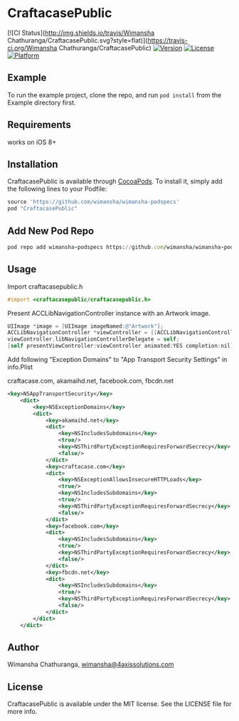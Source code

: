 # CraftacasePublic

[![CI Status](http://img.shields.io/travis/Wimansha Chathuranga/CraftacasePublic.svg?style=flat)](https://travis-ci.org/Wimansha Chathuranga/CraftacasePublic)
[![Version](https://img.shields.io/cocoapods/v/CraftacasePublic.svg?style=flat)](http://cocoapods.org/pods/CraftacasePublic)
[![License](https://img.shields.io/cocoapods/l/CraftacasePublic.svg?style=flat)](http://cocoapods.org/pods/CraftacasePublic)
[![Platform](https://img.shields.io/cocoapods/p/CraftacasePublic.svg?style=flat)](http://cocoapods.org/pods/CraftacasePublic)

## Example

To run the example project, clone the repo, and run `pod install` from the Example directory first.

## Requirements

works on iOS 8+

## Installation

CraftacasePublic is available through [CocoaPods](http://cocoapods.org). To install
it, simply add the following lines to your Podfile:

```ruby
source 'https://github.com/wimansha/wimansha-podspecs'
pod "CraftacasePublic"
```

## Add New Pod Repo

```ruby
pod repo add wimansha-podspecs https://github.com/wimansha/wimansha-podspecs.git
```

## Usage

Import craftacasepublic.h

```objective-c
#import <craftacasepublic/craftacasepublic.h>
```

Present ACCLibNavigationController instance with an Artwork image.

```objective-c
UIImage *image = [UIImage imageNamed:@"Artwork"];
ACCLibNavigationController *viewController = [[ACCLibNavigationController alloc] initWithImage:image];
viewController.libNavigationControllerDelegate = self;
[self presentViewController:viewController animated:YES completion:nil];
```
Add following "Exception Domains" to "App Transport Security Settings" in info.Plist

craftacase.com, akamaihd.net, facebook.com, fbcdn.net

```xml
<key>NSAppTransportSecurity</key>
	<dict>
		<key>NSExceptionDomains</key>
		<dict>
			<key>akamaihd.net</key>
			<dict>
				<key>NSIncludesSubdomains</key>
				<true/>
				<key>NSThirdPartyExceptionRequiresForwardSecrecy</key>
				<false/>
			</dict>
			<key>craftacase.com</key>
			<dict>
				<key>NSExceptionAllowsInsecureHTTPLoads</key>
				<true/>
				<key>NSIncludesSubdomains</key>
				<true/>
				<key>NSThirdPartyExceptionRequiresForwardSecrecy</key>
				<false/>
			</dict>
			<key>facebook.com</key>
			<dict>
				<key>NSIncludesSubdomains</key>
				<true/>
				<key>NSThirdPartyExceptionRequiresForwardSecrecy</key>
				<false/>
			</dict>
			<key>fbcdn.net</key>
			<dict>
				<key>NSIncludesSubdomains</key>
				<true/>
				<key>NSThirdPartyExceptionRequiresForwardSecrecy</key>
				<false/>
			</dict>
		</dict>
	</dict>
  ```

## Author

Wimansha Chathuranga, wimansha@4axissolutions.com

## License

CraftacasePublic is available under the MIT license. See the LICENSE file for more info.
